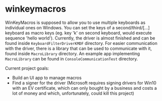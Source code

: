 # winkeymacros
WinKeyMacros is supposed to allow you to use multiple keyboards as individual ones on Windows. You can set the keys of a second/third/[...] keyboard as macro keys (eg. key 'k' on second keyboard, would execute sequence 'hello world').
Currently, the driver is almost finished and can be found inside `KeyboardFilterDriverKMDF` directory. For easier communication with the driver, there is a library that can be used to communicate with it, found inside `MacroLibrary` directory. An example app implementing `MacroLibrary` can be found in `ConsoleCommunicationTest` directory.

Current project goals:
- Build an UI app to manage macros
- Find a signer for the driver (Microsoft requires signing drivers for Win10 with an EV certificate, which can only bought by a business and costs a lot of money and which, unfortunately, could kill this project)
